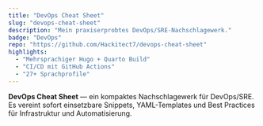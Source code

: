 ```yaml
---
title: "DevOps Cheat Sheet"
slug: "devops-cheat-sheet"
description: "Mein praxiserprobtes DevOps/SRE-Nachschlagewerk."
badge: "DevOps"
repo: "https://github.com/Hackitect7/devops-cheat-sheet"
highlights:
  - "Mehrsprachiger Hugo + Quarto Build"
  - "CI/CD mit GitHub Actions"
  - "27+ Sprachprofile"
---
```


**DevOps Cheat Sheet** — ein kompaktes Nachschlagewerk für DevOps/SRE.
Es vereint sofort einsetzbare Snippets, YAML-Templates und Best Practices für Infrastruktur und Automatisierung.
